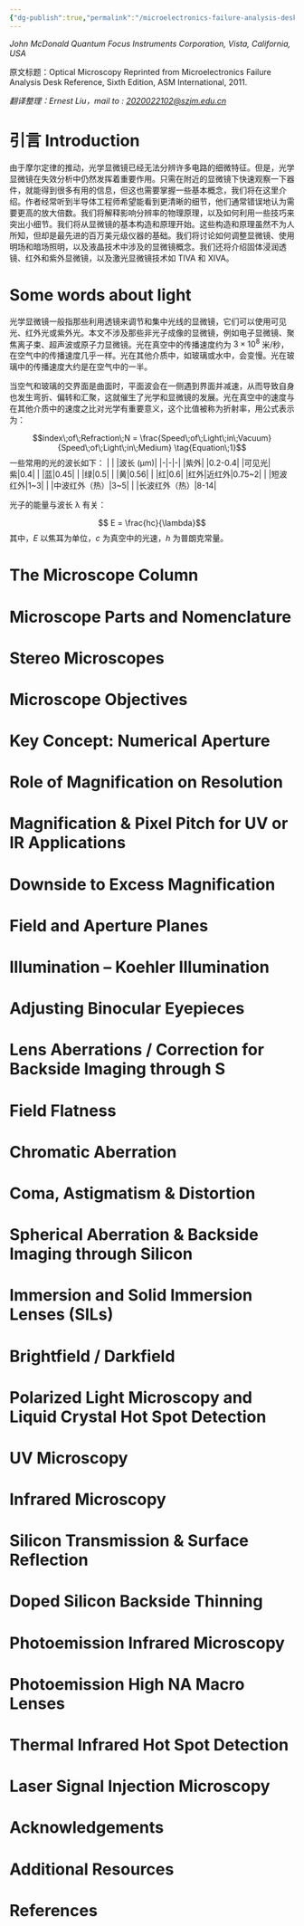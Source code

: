 ```yaml
---
{"dg-publish":true,"permalink":"/microelectronics-failure-analysis-desk-reference-7th-edition/section-2-incoming-inspection-tools/1/"}
---
```



*John McDonald*
*Quantum Focus Instruments Corporation, Vista, California, USA*

原文标题：Optical Microscopy
Reprinted from Microelectronics Failure Analysis Desk Reference, Sixth Edition, ASM International, 2011.

*翻译整理：Ernest Liu，mail to : 2020022102@szjm.edu.cn*

# 引言 Introduction

由于摩尔定律的推动，光学显微镜已经无法分辨许多电路的细微特征。但是，光学显微镜在失效分析中仍然发挥着重要作用。只需在附近的显微镜下快速观察一下器件，就能得到很多有用的信息，但这也需要掌握一些基本概念，我们将在这里介绍。作者经常听到半导体工程师希望能看到更清晰的细节，他们通常错误地认为需要更高的放大倍数。我们将解释影响分辨率的物理原理，以及如何利用一些技巧来突出小细节。我们将从显微镜的基本构造和原理开始。这些构造和原理虽然不为人所知，但却是最先进的百万美元级仪器的基础。我们将讨论如何调整显微镜、使用明场和暗场照明，以及液晶技术中涉及的显微镜概念。我们还将介绍固体浸润透镜、红外和紫外显微镜，以及激光显微镜技术如 TIVA 和 XIVA。

# Some words about light

光学显微镜一般指那些利用透镜来调节和集中光线的显微镜，它们可以使用可见光、红外光或紫外光。本文不涉及那些非光子成像的显微镜，例如电子显微镜、聚焦离子束、超声波或原子力显微镜。光在真空中的传播速度约为 $3\times10^8$ 米/秒，在空气中的传播速度几乎一样。光在其他介质中，如玻璃或水中，会变慢。光在玻璃中的传播速度大约是在空气中的一半。

当空气和玻璃的交界面是曲面时，平面波会在一侧遇到界面并减速，从而导致自身也发生弯折、偏转和汇聚，这就催生了光学和显微镜的发展。光在真空中的速度与在其他介质中的速度之比对光学有重要意义，这个比值被称为折射率，用公式表示为：

$$index\;of\;Refraction\;N = \frac{Speed\;of\;Light\;in\;Vacuum}{Speed\;of\;Light\;in\;Medium} \tag{Equation\;1}$$ 
一些常用的光的波长如下：
| | |波长 (μm)|
|-|-|-|
|紫外| |0.2-0.4|
|可见光|紫|0.4|
| |蓝|0.45|
| |绿|0.5|
| |黄|0.56|
| |红|0.6|
|红外|近红外|0.75~2|
| |短波红外|1~3|
| |中波红外（热）|3~5|
| |长波红外（热）|8-14|

光子的能量与波长 λ 有关：

$$ E = \frac{hc}{\lambda}$$
其中，$E$ 以焦耳为单位，$c$ 为真空中的光速，$h$ 为普朗克常量。

# The Microscope Column

# Microscope Parts and Nomenclature


# Stereo Microscopes


# Microscope Objectives


# Key Concept: Numerical Aperture


# Role of Magnification on Resolution


# Magnification & Pixel Pitch for UV or IR Applications


# Downside to Excess Magnification


# Field and Aperture Planes


# Illumination – Koehler Illumination


# Adjusting Binocular Eyepieces


# Lens Aberrations / Correction for Backside Imaging through S


# Field Flatness


# Chromatic Aberration


# Coma, Astigmatism & Distortion


# Spherical Aberration & Backside Imaging through Silicon


# Immersion and Solid Immersion Lenses (SILs)


# Brightfield / Darkfield


# Polarized Light Microscopy and Liquid Crystal Hot Spot Detection


# UV Microscopy


# Infrared Microscopy


# Silicon Transmission & Surface Reflection


# Doped Silicon Backside Thinning


# Photoemission Infrared Microscopy


# Photoemission High NA Macro Lenses


# Thermal Infrared Hot Spot Detection


# Laser Signal Injection Microscopy


# Acknowledgements


# Additional Resources


# References

